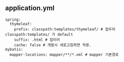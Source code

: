application.yml
--------------
```
spring:   
  thymeleaf:
    prefix: classpath:templates/thymeleaf/ # 접두어 classpath:templates/ 가 default 
    suffix: .html # 접미어
    cache: false # 개발시 새로고침하면 적용.
mybatis:
  mapper-locations: mapper/**/*.xml # mapper 기본경로 
```


